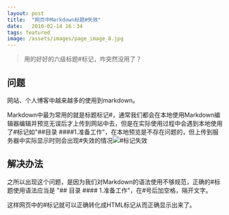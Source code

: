```yaml
---
layout: post
title:  "网页中Markdown标题#失效"
date:   2016-02-14 16：34
tags: featured
image: /assets/images/page_image_8.jpg
---
```


>用的好好的六级标题#标记，咋突然没用了？

## 问题

网站、个人博客中越来越多的使用到markdown。

Markdown中最为常用的就是标题标记#，通常我们都会在本地使用Markdown编辑器编辑并预览无误后才上传到网站中去，但是在实际使用过程中会遇到本地使用了#标记如"##目录 ####1.准备工作"，在本地预览是不存在问题的，但上传到服务器中实际显示时则会出现#失效的情况![#标记失效](http://xyb.space/assets/article_images/标记失效.png)

## 解决办法

之所以出现这个问题，是因为我们对Markdown的语法使用不够规范，正确的#标题使用语法应当是 "## 目录 #### 1.准备工作"，在#号后加空格，隔开文字。

这样网页中的#标记就可以正确转化成HTML标记从而正确显示出来了。
